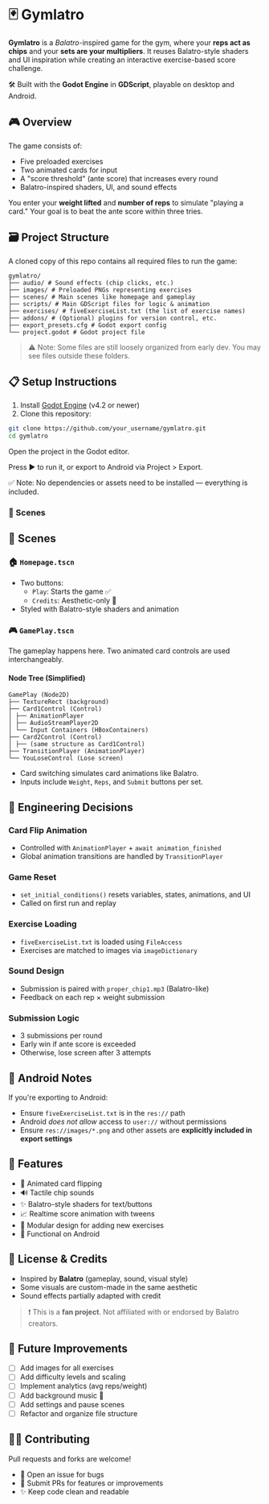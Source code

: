 # 🃏 Gymlatro

**Gymlatro** is a *Balatro*-inspired game for the gym, where your **reps act as chips** and your **sets are your multipliers**. It reuses Balatro-style shaders and UI inspiration while creating an interactive exercise-based score challenge.

🛠 Built with the **Godot Engine** in **GDScript**, playable on desktop and Android.

## 🎮 Overview

The game consists of:

- Five preloaded exercises
- Two animated cards for input
- A "score threshold" (ante score) that increases every round
- Balatro-inspired shaders, UI, and sound effects

You enter your **weight lifted** and **number of reps** to simulate "playing a card." Your goal is to beat the ante score within three tries.

## 🗃 Project Structure

A cloned copy of this repo contains all required files to run the game:
```
gymlatro/
├── audio/ # Sound effects (chip clicks, etc.)
├── images/ # Preloaded PNGs representing exercises
├── scenes/ # Main scenes like homepage and gameplay
├── scripts/ # Main GDScript files for logic & animation
├── exercises/ # fiveExerciseList.txt (the list of exercise names)
├── addons/ # (Optional) plugins for version control, etc.
├── export_presets.cfg # Godot export config
└── project.godot # Godot project file
```

> ⚠️ Note: Some files are still loosely organized from early dev. You may see files outside these folders.

## 📋 Setup Instructions

1. Install [Godot Engine](https://godotengine.org/) (v4.2 or newer)
2. Clone this repository:

```bash
git clone https://github.com/your_username/gymlatro.git
cd gymlatro
```

Open the project in the Godot editor.

Press ▶️ to run it, or export to Android via Project > Export.

✅ Note: No dependencies or assets need to be installed — everything is included.

### 🧩 Scenes

## 🧩 Scenes

### 🏠 `Homepage.tscn`
- Two buttons:
  - `Play`: Starts the game ✅
  - `Credits`: Aesthetic-only 🎨
- Styled with Balatro-style shaders and animation

### 🎮 `GamePlay.tscn`
The gameplay happens here. Two animated card controls are used interchangeably.

#### Node Tree (Simplified)
```
GamePlay (Node2D)
├── TextureRect (background)
├── Card1Control (Control)
│ ├── AnimationPlayer
│ ├── AudioStreamPlayer2D
│ └── Input Containers (HBoxContainers)
├── Card2Control (Control)
│ ├── (same structure as Card1Control)
├── TransitionPlayer (AnimationPlayer)
└── YouLoseControl (Lose screen)
```

- Card switching simulates card animations like Balatro.
- Inputs include `Weight`, `Reps`, and `Submit` buttons per set.

## 🧠 Engineering Decisions

### Card Flip Animation
- Controlled with `AnimationPlayer` + `await animation_finished`
- Global animation transitions are handled by `TransitionPlayer`

### Game Reset
- `set_initial_conditions()` resets variables, states, animations, and UI
- Called on first run and replay

### Exercise Loading
- `fiveExerciseList.txt` is loaded using `FileAccess`
- Exercises are matched to images via `imageDictionary`

### Sound Design
- Submission is paired with `proper_chip1.mp3` (Balatro-like)
- Feedback on each rep × weight submission

### Submission Logic
- 3 submissions per round
- Early win if ante score is exceeded
- Otherwise, lose screen after 3 attempts

## 📱 Android Notes

If you're exporting to Android:

- Ensure `fiveExerciseList.txt` is in the `res://` path
- Android *does not allow* access to `user://` without permissions
- Ensure `res://images/*.png` and other assets are **explicitly included in export settings**

## 🚀 Features

- 🎴 Animated card flipping
- 🔊 Tactile chip sounds
- ✨ Balatro-style shaders for text/buttons
- 📈 Realtime score animation with tweens
- 🧩 Modular design for adding new exercises
- 🎯 Functional on Android

## 📄 License & Credits

- Inspired by **Balatro** (gameplay, sound, visual style)
- Some visuals are custom-made in the same aesthetic
- Sound effects partially adapted with credit

> ❗ This is a **fan project**. Not affiliated with or endorsed by Balatro creators.

## 🧪 Future Improvements

- [ ] Add images for all exercises
- [ ] Add difficulty levels and scaling
- [ ] Implement analytics (avg reps/weight)
- [ ] Add background music 🎵
- [ ] Add settings and pause scenes
- [ ] Refactor and organize file structure

## 🙋‍♂️ Contributing

Pull requests and forks are welcome!

- 🐞 Open an issue for bugs
- 🌱 Submit PRs for features or improvements
- ✨ Keep code clean and readable

